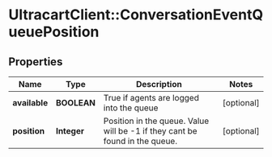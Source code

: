 # UltracartClient::ConversationEventQueuePosition

## Properties
Name | Type | Description | Notes
------------ | ------------- | ------------- | -------------
**available** | **BOOLEAN** | True if agents are logged into the queue | [optional] 
**position** | **Integer** | Position in the queue.  Value will be -1 if they cant be found in the queue. | [optional] 


